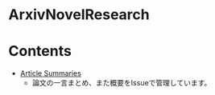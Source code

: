 # ArxivNovelResearch

# Contents

* [Article Summaries](https://github.com/ysasano/ArxivNovelResearch/issues)
  * 論文の一言まとめ、また概要をIssueで管理しています。